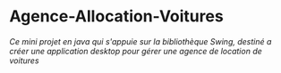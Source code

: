 # Agence-Allocation-Voitures

###### Ce mini projet en java qui s'appuie sur la bibliothèque Swing, destiné a créer une application desktop pour gérer une agence de location de voitures
